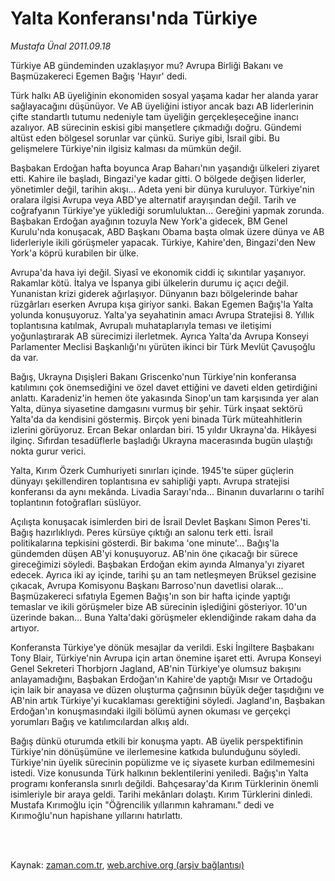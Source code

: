 # Yalta Konferansı'nda Türkiye

*Mustafa Ünal 2011.09.18*

<td class="columnist-detail">
<p>Türkiye AB gündeminden uzaklaşıyor mu? Avrupa Birliği Bakanı ve Başmüzakereci Egemen Bağış 'Hayır' dedi.</p>
<p>
<div id="haberMetinDiv">
<p>Türk halkı AB üyeliğinin ekonomiden sosyal yaşama kadar her alanda yarar sağlayacağını düşünüyor. Ve AB üyeliğini istiyor ancak bazı AB liderlerinin çifte standartlı tutumu nedeniyle tam üyeliğin gerçekleşeceğine inancı azalıyor. AB sürecinin eskisi gibi manşetlere çıkmadığı doğru. Gündemi altüst eden bölgesel sorunlar var çünkü. Suriye gibi, İsrail gibi. Bu gelişmelere Türkiye'nin ilgisiz kalması da mümkün değil.
<p>Başbakan Erdoğan hafta boyunca Arap Baharı'nın yaşandığı ülkeleri ziyaret etti. Kahire ile başladı, Bingazi'ye kadar gitti. O bölgede değişen liderler, yönetimler değil, tarihin akışı... Adeta yeni bir dünya kuruluyor. Türkiye'nin oralara ilgisi Avrupa veya ABD'ye alternatif arayışından değil. Tarih ve coğrafyanın Türkiye'ye yüklediği sorumluluktan... Gereğini yapmak zorunda. Başbakan Erdoğan ayağının tozuyla New York'a gidecek, BM Genel Kurulu'nda konuşacak, ABD Başkanı Obama başta olmak üzere dünya ve AB liderleriyle ikili görüşmeler yapacak. Türkiye, Kahire'den, Bingazi'den New York'a köprü kurabilen bir ülke.
<p>Avrupa'da hava iyi değil. Siyasî ve ekonomik ciddi iç sıkıntılar yaşanıyor. Rakamlar kötü. İtalya ve İspanya gibi ülkelerin durumu iç açıcı değil. Yunanistan krizi giderek ağırlaşıyor. Dünyanın bazı bölgelerinde bahar rüzgârları eserken Avrupa kışa giriyor sanki. Bakan Egemen Bağış'la Yalta yolunda konuşuyoruz. Yalta'ya seyahatinin amacı Avrupa Stratejisi 8. Yıllık toplantısına katılmak, Avrupalı muhataplarıyla teması ve iletişimi yoğunlaştırarak AB sürecimizi ilerletmek. Ayrıca Yalta'da Avrupa Konseyi Parlamenter Meclisi Başkanlığı'nı yürüten ikinci bir Türk Mevlüt Çavuşoğlu da var.
<p>Bağış, Ukrayna Dışişleri Bakanı Griscenko'nun Türkiye'nin konferansa katılımını çok önemsediğini ve özel davet ettiğini ve daveti elden getirdiğini anlattı. Karadeniz'in hemen öte yakasında Sinop'un tam karşısında yer alan Yalta, dünya siyasetine damgasını vurmuş bir şehir. Türk inşaat sektörü Yalta'da da kendisini göstermiş. Birçok yeni binada Türk müteahhitlerin izlerini görüyoruz. Ercan Bekar onlardan biri. 15 yıldır Ukrayna'da. Hikâyesi ilginç. Sıfırdan tesadüflerle başladığı Ukrayna macerasında bugün ulaştığı nokta gurur verici.
<p>Yalta, Kırım Özerk Cumhuriyeti sınırları içinde. 1945'te süper güçlerin dünyayı şekillendiren toplantısına ev sahipliği yaptı. Avrupa stratejisi konferansı da aynı mekânda. Livadia Sarayı'nda... Binanın duvarlarını o tarihî toplantının fotoğrafları süslüyor.
<p>Açılışta konuşacak isimlerden biri de İsrail Devlet Başkanı Simon Peres'ti. Bağış hazırlıklıydı. Peres kürsüye çıktığı an salonu terk etti. İsrail politikalarına tepkisini gösterdi. Bir bakıma 'one minute'... Bağış'la gündemden düşen AB'yi konuşuyoruz. AB'nin öne çıkacağı bir sürece gireceğimizi söyledi. Başbakan Erdoğan ekim ayında Almanya'yı ziyaret edecek. Ayrıca iki ay içinde, tarihi şu an tam netleşmeyen Brüksel gezisine çıkacak, Avrupa Komisyonu Başkanı Barroso'nun davetlisi olarak... Başmüzakereci sıfatıyla Egemen Bağış'ın son bir hafta içinde yaptığı temaslar ve ikili görüşmeler bize AB sürecinin işlediğini gösteriyor. 10'un üzerinde bakan... Buna Yalta'daki görüşmeler eklendiğinde rakam daha da artıyor.
<p>Konferansta Türkiye'ye dönük mesajlar da verildi. Eski İngiltere Başbakanı Tony Blair, Türkiye'nin Avrupa için artan önemine işaret etti. Avrupa Konseyi Genel Sekreteri Thorbjorn Jagland, AB'nin Türkiye'ye olumsuz bakışını anlayamadığını, Başbakan Erdoğan'ın Kahire'de yaptığı Mısır ve Ortadoğu için laik bir anayasa ve düzen oluşturma çağrısının büyük değer taşıdığını ve AB'nin artık Türkiye'yi kucaklaması gerektiğini söyledi. Jagland'ın, Başbakan Erdoğan'ın konuşmasındaki ilgili bölümü aynen okuması ve gerçekçi yorumları Bağış ve katılımcılardan alkış aldı.
<p>Bağış dünkü oturumda etkili bir konuşma yaptı. AB üyelik perspektifinin Türkiye'nin dönüşümüne ve ilerlemesine katkıda bulunduğunu söyledi. Türkiye'nin üyelik sürecinin popülizme ve iç siyasete kurban edilmemesini istedi. Vize konusunda Türk halkının beklentilerini yeniledi. Bağış'ın Yalta programı konferansla sınırlı değildi. Bahçesaray'da Kırım Türklerinin önemli isimleriyle bir araya geldi. Tarihi mekânları dolaştı. Kırım Türklerini dinledi. Mustafa Kırımoğlu için "Öğrencilik yıllarımın kahramanı." dedi ve Kırımoğlu'nun hapishane yıllarını hatırlattı. </p></p></p></p></p></p></p></p></div>
</p>


<p><br>
		 </br></p></td>

Kaynak: [zaman.com.tr](http://zaman.com.tr/yazar.do?yazino=1180887), [web.archive.org (arşiv bağlantısı)](http://web.archive.org/web/20120101120958/http://zaman.com.tr:80/yazar.do?yazino=1180887)
